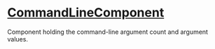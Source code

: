 # [CommandLineComponent](CommandLineComponent.hpp)

Component holding the command-line argument count and argument values.